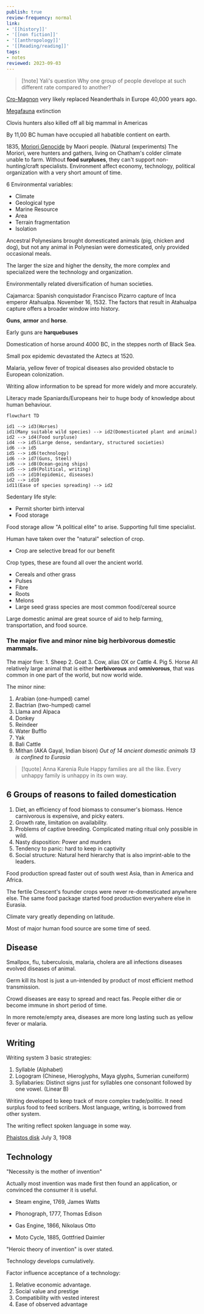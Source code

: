 ```yaml
---
publish: true
review-frequency: normal
link:
- '[[history]]'
- '[[non fiction]]'
- '[[anthropology]]'
- '[[Reading/reading]]'
tags:
- notes
reviewed: 2023-09-03
---
```


> [!note] Yali's question
>Why one group of people develope at such different rate compared to another?

[Cro-Magnon](https://en.wikipedia.org/wiki/Early_European_modern_humans) very likely replaced Neanderthals in Europe 40,000 years ago.

[Megafauna](https://en.wikipedia.org/wiki/Megafauna) extinction

Clovis hunters also killed off all big mammal in Americas

By 11,00 BC human have occupied all habatible contient on earth.

1835, [Moriori Genocide](https://en.wikipedia.org/wiki/Moriori_genocide) by Maori people. (Natural (experiments)
  The Moriori, were hunters and gathers, living on Chatham's colder climate unable to farm. Without **food surpluses**, they can't support non-hunting/craft specialists.
Environment affect economy, technology, political organization with a very short amount of time.

6 Environmental variables:
- Climate
- Geological type
- Marine Resource
- Area
- Terrain fragmentation
- Isolation

Ancestral Polynesians brought domesticated animals (pig, chicken and dog), but not any animal in Polynesian were domesticated, only provided occasional meals.

The larger the size and higher the density, the more complex and specialized were the technology and organization.

Environmentally related diversification of human societies.

Cajamarca:
  Spanish conquistador Francisco Pizarro capture of Inca emperor Atahualpa. November 16, 1532. The factors that result in Atahualpa capture offers a broader window into history.
  
**Guns**, **armor** and **horse**.

Early guns are **harquebuses**

Domestication of horse around 4000 BC, in the steppes north of Black Sea.

Small pox epidemic devastated the Aztecs at 1520.

Malaria, yellow fever of tropical diseases also provided obstacle to European colonization.

Writing allow information to be spread for more widely and more accurately.

Literacy made Spaniards/Europeans heir to huge body of knowledge about human behaviour.

```mermaid
flowchart TD

id1 --> id3(Horses)
id1(Many suitable wild species) --> id2(Domesticated plant and animal)
id2 --> id4(Food surpluse)
id4 --> id5(Large dense, sendantary, structured societies)
id6 --> id5
id5 --> id6(technology)
id6 --> id7(Guns, Steel)
id6 --> id8(Ocean-going ships)
id5 --> id9(Political, writing)
id5 --> id10(epidemic, diseases)
id2 --> id10
id11(Ease of species spreading) --> id2
```

Sedentary life style:
- Permit shorter birth interval
- Food storage

Food storage allow "A political elite" to arise.
Supporting full time specialist.

Human have taken over the "natural" selection of crop.
- Crop are selective bread for our benefit

Crop types, these are found all over the ancient world.
  - Cereals and other grass
  - Pulses
  - Fibre
  - Roots
  - Melons
- Large seed grass species are most common food/cereal source

 Large domestic animal are great source of aid to help farming, transportation, and food source.
 
### The major five and minor nine big herbivorous domestic mammals.
The major five:
    1. Sheep
    2. Goat
    3. Cow, alias OX or Cattle
    4. Pig
    5. Horse
All relatively large animal that is either **herbivorous** and **omnivorous**, that was common in one part of the world, but now world wide.

The minor nine:
  1. Arabian (one-humped) camel
  2. Bactrian (two-humped) camel
  3. Llama and Alpaca
  4. Donkey
  5. Reindeer
  6. Water Bufflo
  7. Yak
  8. Bali Cattle
  9. Mithan (AKA Gayal, Indian bison)
*Out of 14 ancient domestic animals 13 is confined to Eurasia*

> [!quote] Anna Karenia Rule
Happy families are all the like. Every unhappy family is unhappy in its own way.

## 6 Groups of reasons to failed domestication
1. Diet, an efficiency of food biomass to consumer's biomass. Hence carnivorous is expensive, and picky eaters.
2. Growth rate, limitation on availability.
3. Problems of captive breeding. Complicated mating ritual only possible in wild.
4. Nasty disposition: Power and murders
5. Tendency to panic: hard to keep in captivity
6. Social structure: Natural herd hierarchy that is also imprint-able to the leaders.

Food production spread faster out of south west Asia, than in America and Africa.

The fertile Crescent's founder crops were never re-domesticated anywhere else. The same food package started food production everywhere else in Eurasia.

Climate vary greatly depending on latitude.

Most of major human food source are some time of seed.

## Disease
Smallpox, flu, tuberculosis, malaria, cholera are all infections diseases evolved diseases of animal.

Germ kill its host is just a un-intended by product of most efficient method transmission.

Crowd diseases are easy to spread and react fas. People either die or become immune in short period of time.

In more remote/empty area, diseases are more long lasting such as yellow fever or malaria.

## Writing
Writing system 3 basic strategies:
1. Syllable (Alphabet)
2. Logogram (Chinese, Hieroglyphs, Maya glyphs, Sumerian cuneiform)
3. Syllabaries: Distinct signs just for syllables one consonant followed by one vowel. (Linear B)

Writing developed to keep track of more complex trade/politic. It need surplus food to feed scribers. Most language, writing, is borrowed from other system.

The writing reflect spoken language in some way.

[Phaistos disk](https://en.wikipedia.org/wiki/Phaistos_Disc) July 3, 1908

## Technology
"Necessity is the mother of invention"

Actually most invention was made first then found an application, or convinced the consumer it is useful.

- Steam engine, 1769, James Watts

- Phonograph, 1777, Thomas Edison
- Gas Engine, 1866, Nikolaus Otto
- Moto Cycle, 1885, Gottfried Daimler

"Heroic theory of invention" is over stated.

Technology develops cumulatively.

Factor influence acceptance of a technology:
  1. Relative economic advantage.
  2. Social value and prestige
  3. Compatibility with vested interest
  4. Ease of observed advantage

